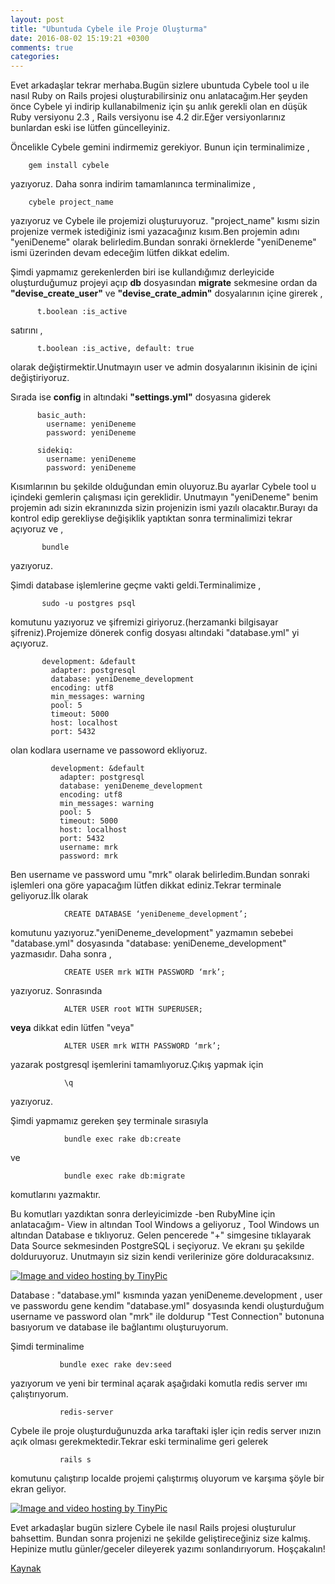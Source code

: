 ```yaml
---
layout: post
title: "Ubuntuda Cybele ile Proje Oluşturma"
date: 2016-08-02 15:19:21 +0300
comments: true
categories: 
---
```



Evet arkadaşlar tekrar merhaba.Bugün sizlere ubuntuda Cybele tool u ile nasıl Ruby on Rails projesi oluşturabilirsiniz onu anlatacağım.Her şeyden önce Cybele yi indirip kullanabilmeniz için şu anlık gerekli olan en düşük Ruby versiyonu 2.3 , Rails versiyonu ise 4.2 dir.Eğer versiyonlarınız bunlardan eski ise lütfen güncelleyiniz.

Öncelikle Cybele gemini indirmemiz gerekiyor. Bunun için terminalimize ,


        gem install cybele
        

yazıyoruz. Daha sonra indirim tamamlanınca terminalimize ,     

        cybele project_name    
        
yazıyoruz ve Cybele ile projemizi oluşturuyoruz. "project_name" kısmı sizin projenize vermek istediğiniz ismi yazacağınız kısım.Ben projemin adını "yeniDeneme" olarak belirledim.Bundan sonraki örneklerde "yeniDeneme" ismi üzerinden devam edeceğim lütfen dikkat edelim.
        
Şimdi yapmamız gerekenlerden biri ise kullandığımız derleyicide oluşturduğumuz projeyi açıp **db** dosyasından **migrate** sekmesine ordan da **"devise_create_user"** ve **"devise_crate_admin"** dosyalarının içine girerek ,
          
          t.boolean :is_active

satırını ,

          t.boolean :is_active, default: true  
          
olarak değiştirmektir.Unutmayın user ve admin dosyalarının ikisinin de içini değiştiriyoruz.
          
Sırada ise **config** in altındaki **"settings.yml"** dosyasına giderek
          
          basic_auth:
            username: yeniDeneme
            password: yeniDeneme
          
          sidekiq:
            username: yeniDeneme
            password: yeniDeneme


Kısımlarının bu şekilde olduğundan emin oluyoruz.Bu ayarlar Cybele tool u içindeki gemlerin çalışması için gereklidir. Unutmayın "yeniDeneme" benim projemin adı sizin ekranınızda sizin projenizin ismi yazılı olacaktır.Burayı da kontrol edip gerekliyse değişiklik yaptıktan sonra terminalimizi tekrar açıyoruz ve ,

           bundle
           
yazıyoruz.
           
Şimdi database işlemlerine geçme vakti geldi.Terminalimize ,
           
           sudo -u postgres psql
           
komutunu yazıyoruz ve şifremizi giriyoruz.(herzamanki bilgisayar şifreniz).Projemize dönerek config dosyası altındaki "database.yml" yi açıyoruz.
           
           development: &default
             adapter: postgresql
             database: yeniDeneme_development
             encoding: utf8
             min_messages: warning
             pool: 5
             timeout: 5000
             host: localhost
             port: 5432
             
olan kodlara username ve passoword ekliyoruz.
             
             development: &default
               adapter: postgresql
               database: yeniDeneme_development
               encoding: utf8
               min_messages: warning
               pool: 5
               timeout: 5000
               host: localhost
               port: 5432
               username: mrk
               password: mrk
               
Ben username ve password umu "mrk" olarak belirledim.Bundan sonraki işlemleri ona göre yapacağım lütfen dikkat ediniz.Tekrar terminale geliyoruz.İlk olarak
                
                CREATE DATABASE ‘yeniDeneme_development’;
                
komutunu yazıyoruz."yeniDeneme_development" yazmamın sebebei "database.yml" dosyasında "database: yeniDeneme_development" yazmasıdır. Daha sonra ,
 
                CREATE USER mrk WITH PASSWORD ‘mrk’;

yazıyoruz. Sonrasında
                
                ALTER USER root WITH SUPERUSER;
                 
**veya** dikkat edin lütfen "veya"
                 
                ALTER USER mrk WITH PASSWORD ‘mrk’;
                 
yazarak postgresql işemlerini tamamlıyoruz.Çıkış yapmak için
                 
                \q
                 
yazıyoruz.
                
Şimdi yapmamız gereken şey terminale sırasıyla
                
                bundle exec rake db:create
                
ve
                
                bundle exec rake db:migrate
                
komutlarını yazmaktır.
                
Bu komutları yazdıktan sonra derleyicimizde -ben RubyMine için anlatacağım- View in altından Tool Windows a geliyoruz , Tool Windows un altından Database e tıklıyoruz. Gelen pencerede "+" simgesine tıklayarak Data Source sekmesinden PostgreSQL i seçiyoruz. Ve ekranı şu şekilde dolduruyoruz. Unutmayın siz sizin kendi verilerinize göre dolduracaksınız.
               
<a href="http://tinypic.com?ref=xqj8sp" target="_blank"><img src="http://i67.tinypic.com/xqj8sp.jpg" border="0" alt="Image and video hosting by TinyPic"></a>              
                
Database : "database.yml" kısmında yazan yeniDeneme.development , user ve passwordu gene kendim "database.yml" dosyasında kendi oluşturduğum username ve password olan "mrk" ile doldurup "Test Connection" butonuna basıyorum ve database ile bağlantımı oluşturuyorum.
               
Şimdi terminalime
               
               bundle exec rake dev:seed
               
yazıyorum ve yeni bir terminal açarak aşağıdaki komutla redis server ımı çalıştırıyorum.
               
               redis-server
               
 Cybele ile proje oluşturduğunuzda arka taraftaki işler için redis server ınızın açık olması gerekmektedir.Tekrar eski terminalime geri gelerek
               
               rails s
               
 komutunu çalıştırıp localde projemi çalıştırmış oluyorum ve karşıma şöyle bir ekran geliyor.
              
 <a href="http://tinypic.com?ref=21yasw" target="_blank"><img src="http://i68.tinypic.com/21yasw.png" border="0" alt="Image and video hosting by TinyPic"></a>
              
 Evet arkadaşlar bugün sizlere Cybele ile nasıl Rails projesi oluşturulur bahsettim. Bundan sonra projenizi ne şekilde geliştireceğiniz size kalmış. Hepinize mutlu günler/geceler dileyerek yazımı sonlandırıyorum. Hoşçakalın!
              
 [Kaynak](https://github.com/lab2023/cybele)             